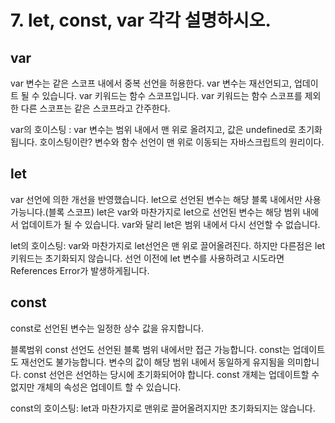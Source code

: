 # 7. let, const, var 각각 설명하시오.

## var

var 변수는 같은 스코프 내에서 중복 선언을 허용한다.
var 변수는 재선언되고, 업데이트 될 수 있습니다.
var 키워드는 함수 스코프입니다.
var 키워드는 함수 스코프를 제외한 다른 스코프는 같은 스코프라고 간주한다.

var의 호이스팅 : var 변수는 범위 내에서 맨 위로 올려지고, 값은 undefined로 초기화됩니다.
호이스팅이란? 변수와 함수 선언이 맨 위로 이동되는 자바스크립트의 원리이다.


## let

var 선언에 의한 개선을 반영했습니다.
let으로 선언된 변수는 해당 블록 내에서만 사용가능니다.(블록 스코프)
let은 var와 마찬가지로 let으로 선언된 변수는 해당 범위 내에서 업데이트가 될 수 있습니다.
var와 달리 let은 범위 내에서 다시 선언할 수 없습니다.

let의 호이스팅: var와 마찬가지로 let선언은 맨 위로 끌어올려진다. 하지만 다른점은 let 키워드는 초기화되지 않습니다.
선언 이전에 let 변수를 사용하려고 시도라면 References Error가 발생하게됩니다.

## const

const로 선언된 변수는 일정한 상수 값을 유지합니다.

블록범위 const 선언도 선언된 블록 범위 내에서만 접근 가능합니다.
const는 업데이트도 재선언도 불가능합니다. 변수의 값이 해당 범위 내에서 동일하게 유지됨을 의미합니다.
const 선언은 선언하는 당시에 초기화되어야 합니다.
const 개체는 업데이트할 수 없지만 개체의 속성은 업데이트 할 수 있습니다.

const의 호이스팅: let과 마찬가지로 맨위로 끌어올려지지만 초기화되지는 않습니다.